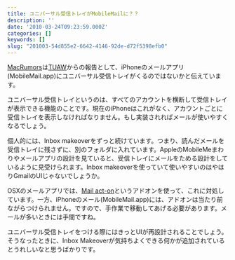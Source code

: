 ```yaml
---
title: ユニバーサル受信トレイがMobileMailに？？
description: ''
date: '2010-03-24T09:23:59.000Z'
categories: []
keywords: []
slug: "201003-54d855e2-6642-4146-92de-d72f5398efb0"
---
```

[MacRumors](http://www.macrumors.com/2010/03/23/iphone-os-to-gain-universal-inbox/)は[TUAW](http://www.tuaw.com/2010/03/23/jobs-on-a-roll-drops-three-more-emails-expect-universal-iphone/)からの報告として、iPhoneのメールアプリ(MobileMail.app)にユニバーサル受信トレイがくるのではないかと伝えています。

ユニバーサル受信トレイというのは、すべてのアカウントを横断して受信トレイが表示できる機能のことです。現在のiPhoneはこれがなく、アカウントごとに受信トレイを表示しなければなりません。もし実装されればメールが使いやすくなるでしょう。

個人的には、Inbox makeoverをずっと続けています。つまり、読んだメールを受信トレイに残さずに、別のフォルダに入れています。AppleのMobileMeまわりやメールアプリの設計を見ていると、受信トレイにメールをためる設計をしているように見受けられます。Inbox makeoverを使っていて使いやすいのはやはりGmailのUIじゃないでしょうか。

OSXのメールアプリでは、[Mail act-on](http://www.indev.ca/MailActOn.html)というアドオンを使って、これに対処しています。一方、iPhoneのメール(MobileMail.app)には、アドオンは当たり前ながらつけられません。ですので、手作業で移動してあげる必要があります。メールが多いときには手間ですね。

ユニバーサル受信トレイをつける際にはきっとUIが再設計されることでしょう。そうなったときに、Inbox Makeoverが気持ちよくできる何かが追加されているとうれしいなと思うばかりです。